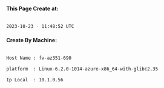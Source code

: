
   
#### This Page Create at:

```bash

2023-10-23 - 11:48:52 UTC

```

#### Create By Machine:

```bash

Host Name : fv-az351-690

platform  : Linux-6.2.0-1014-azure-x86_64-with-glibc2.35

Ip Local  : 10.1.0.56

```

